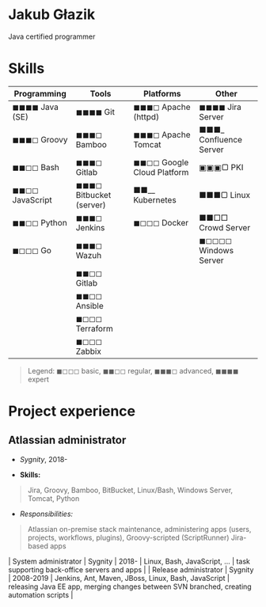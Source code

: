 # Jakub Głazik
Java certified programmer 


# Skills

| Programming             | Tools                   | Platforms                  | Other                      |
| -----                   | -----                   | -----                      | -----                      |
| ◼◼◼◼ Java (SE)        | ◼◼◼◼ Git                | ◼◼◼◻ Apache (httpd)        | ◼◼◼◼ Jira Server           |
| ◼◼◼◻ Groovy           | ◼◼◼◻ Bamboo             | ◼◼◼◻ Apache Tomcat         | ■■■_ Confluence Server     |
| ◼◼◻◻ Bash             | ◼◼◼◻ Gitlab             | ◼◼◻◻ Google Cloud Platform | ▣▣▣▢ PKI                   |
| ◼◼◻◻ JavaScript       | ◼◼◼◻ Bitbucket (server) | ■■__ Kubernetes            | ■■■▢ Linux                 |
| ◼◼◻◻ Python           | ◼◼◼◻ Jenkins            | ◼◻◻◻ Docker                | ■■□□ Crowd Server          |
| ◼◻◻◻ Go               | ◼◼◼◻ Wazuh              |                            | ◼◻◻◻◻ Windows Server        |
|                         | ◼◼◻◻ Gitlab             |                            |                            |
|                         | ◼◼◻◻ Ansible            |                            |                            |
|                         | ◼◻◻◻ Terraform          |                            |                            |
|                         | ◼◻◻◻ Zabbix             |                            |                            |

> Legend: ◼◻◻◻ basic, ◼◼◻◻ regular, ◼◼◼◻ advanced, ◼◼◼◼ expert


# Project experience

## Atlassian administrator
* *Sygnity*, 2018-

* **Skills:**
> Jira, Groovy, Bamboo, BitBucket, Linux/Bash, Windows Server, Tomcat, Python

* *Responsibilities:*
> Atlassian on-premise stack maintenance, administering  apps (users, projects, workflows, plugins), Groovy-scripted (ScriptRunner) Jira-based apps


| System administrator  | Sygnity  | 2018-     | Linux, Bash, JavaScript, ...                                 | task supporting back-office servers and apps                                             |
| Release administrator | Sygnity  | 2008-2019 | Jenkins, Ant, Maven, JBoss, Linux, Bash, JavaScript          | releasing Java EE app, merging changes between SVN branched, creating automation scripts |

